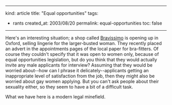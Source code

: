 -----
kind: article
title: "Equal opportunities"
tags:
- rants
created_at: 2003/08/20
permalink: equal-opportunities
toc: false
-----

<p>Here's an interesting situation; a shop called <a href="http://www.bravissimo.com/home.html">Bravissimo</a> is opening up in Oxford, selling lingerie for the larger-busted woman. They recently placed an advert in the appointments pages of the local paper for bra-fitters. Of course they couldn't specify that it was open to women only, because of equal opportunities legislation, but do you think that they would actually invite any male applicants for interview? Assuming that they would be worried about--how can I phrase it delicately--applicants getting an inappropriate level of satisfaction from the job, then they might also be worried about gay women applying. But you can't ask people about their sexuality either, so they seem to have a bit of a difficult task.</p>

<p>What we have here is a modern legal minefield.</p>



